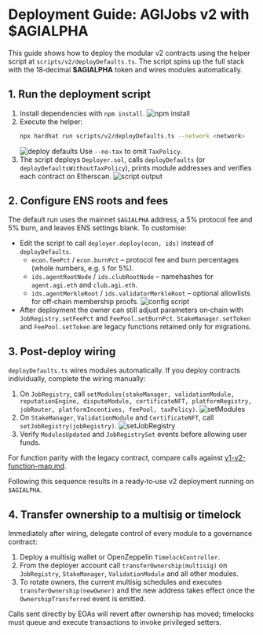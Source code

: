 # Deployment Guide: AGIJobs v2 with $AGIALPHA

This guide shows how to deploy the modular v2 contracts using the helper script at `scripts/v2/deployDefaults.ts`. The script spins up the full stack with the 18‑decimal **$AGIALPHA** token and wires modules automatically.

## 1. Run the deployment script

1. Install dependencies with `npm install`.
   ![npm install](https://via.placeholder.com/650x150?text=npm+install)
2. Execute the helper:
   ```bash
   npx hardhat run scripts/v2/deployDefaults.ts --network <network>
   ```
   ![deploy defaults](https://via.placeholder.com/650x150?text=deployDefaults.ts)
   Use `--no-tax` to omit `TaxPolicy`.
3. The script deploys `Deployer.sol`, calls `deployDefaults` (or `deployDefaultsWithoutTaxPolicy`), prints module addresses and verifies each contract on Etherscan.
   ![script output](https://via.placeholder.com/650x150?text=module+addresses)

## 2. Configure ENS roots and fees

The default run uses the mainnet `$AGIALPHA` address, a 5% protocol fee and 5% burn, and leaves ENS settings blank. To customise:

- Edit the script to call `deployer.deploy(econ, ids)` instead of `deployDefaults`.
  - `econ.feePct` / `econ.burnPct` – protocol fee and burn percentages (whole numbers, e.g. `5` for 5%).
  - `ids.agentRootNode` / `ids.clubRootNode` – namehashes for `agent.agi.eth` and `club.agi.eth`.
  - `ids.agentMerkleRoot` / `ids.validatorMerkleRoot` – optional allowlists for off‑chain membership proofs.
  ![config script](https://via.placeholder.com/650x150?text=configure+econ+ids)
- After deployment the owner can still adjust parameters on‑chain with `JobRegistry.setFeePct` and `FeePool.setBurnPct`. `StakeManager.setToken` and `FeePool.setToken` are legacy functions retained only for migrations.

## 3. Post-deploy wiring

`deployDefaults.ts` wires modules automatically. If you deploy contracts individually, complete the wiring manually:

1. On `JobRegistry`, call `setModules(stakeManager, validationModule, reputationEngine, disputeModule, certificateNFT, platformRegistry, jobRouter, platformIncentives, feePool, taxPolicy)`.
   ![setModules](https://via.placeholder.com/650x150?text=setModules)
2. On `StakeManager`, `ValidationModule` and `CertificateNFT`, call `setJobRegistry(jobRegistry)`.
   ![setJobRegistry](https://via.placeholder.com/650x150?text=setJobRegistry)
3. Verify `ModulesUpdated` and `JobRegistrySet` events before allowing user funds.

For function parity with the legacy contract, compare calls against [v1-v2-function-map.md](v1-v2-function-map.md).

Following this sequence results in a ready‑to‑use v2 deployment running on `$AGIALPHA`.

## 4. Transfer ownership to a multisig or timelock

Immediately after wiring, delegate control of every module to a governance
contract:

1. Deploy a multisig wallet or OpenZeppelin `TimelockController`.
2. From the deployer account call `transferOwnership(multisig)` on
   `JobRegistry`, `StakeManager`, `ValidationModule` and all other modules.
3. To rotate owners, the current multisig schedules and executes
   `transferOwnership(newOwner)` and the new address takes effect once the
   `OwnershipTransferred` event is emitted.

Calls sent directly by EOAs will revert after ownership has moved; timelocks
must queue and execute transactions to invoke privileged setters.
